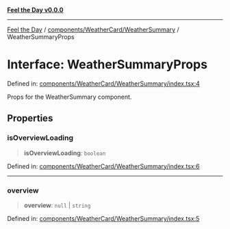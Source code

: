 [**Feel the Day v0.0.0**](../../../../README.md)

***

[Feel the Day](../../../../README.md) / [components/WeatherCard/WeatherSummary](../README.md) / WeatherSummaryProps

# Interface: WeatherSummaryProps

Defined in: [components/WeatherCard/WeatherSummary/index.tsx:4](https://github.com/HyeinKang/feel-the-day/blob/8289c79f2741a9407fd7ce6a81056ae02e4eeed7/src/components/WeatherCard/WeatherSummary/index.tsx#L4)

Props for the WeatherSummary component.

## Properties

### isOverviewLoading

> **isOverviewLoading**: `boolean`

Defined in: [components/WeatherCard/WeatherSummary/index.tsx:6](https://github.com/HyeinKang/feel-the-day/blob/8289c79f2741a9407fd7ce6a81056ae02e4eeed7/src/components/WeatherCard/WeatherSummary/index.tsx#L6)

***

### overview

> **overview**: `null` \| `string`

Defined in: [components/WeatherCard/WeatherSummary/index.tsx:5](https://github.com/HyeinKang/feel-the-day/blob/8289c79f2741a9407fd7ce6a81056ae02e4eeed7/src/components/WeatherCard/WeatherSummary/index.tsx#L5)
